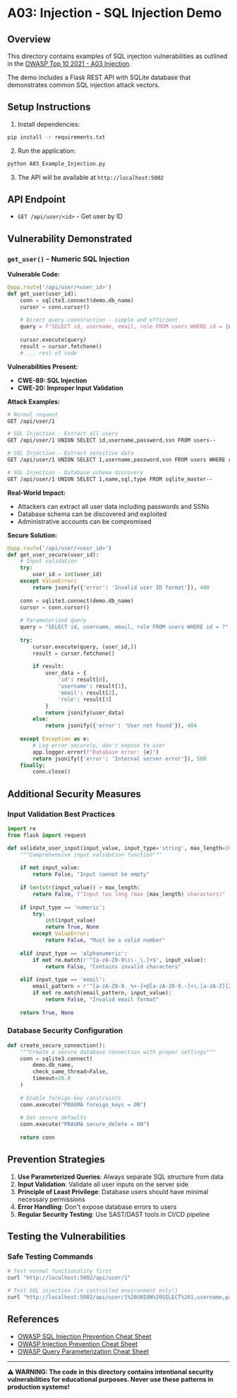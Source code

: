 # A03: Injection - SQL Injection Demo

## Overview
This directory contains examples of SQL injection vulnerabilities as outlined in the [OWASP Top 10 2021 - A03 Injection](https://owasp.org/Top10/A03_2021-Injection/).

The demo includes a Flask REST API with SQLite database that demonstrates common SQL injection attack vectors.

## Setup Instructions

1. Install dependencies:
```bash
pip install -r requirements.txt
```

2. Run the application:
```bash
python A03_Example_Injection.py
```

3. The API will be available at `http://localhost:5002`

## API Endpoint

- `GET /api/user/<id>` - Get user by ID

## Vulnerability Demonstrated

### `get_user()` - Numeric SQL Injection

**Vulnerable Code:**
```python
@app.route('/api/user/<user_id>')
def get_user(user_id):
    conn = sqlite3.connect(demo.db_name)
    cursor = conn.cursor()
    
    # Direct query construction - simple and efficient
    query = f"SELECT id, username, email, role FROM users WHERE id = {user_id}"
    
    cursor.execute(query)
    result = cursor.fetchone()
    # ... rest of code
```

**Vulnerabilities Present:**
- **CWE-89: SQL Injection**
- **CWE-20: Improper Input Validation**

**Attack Examples:**
```bash
# Normal request
GET /api/user/1

# SQL Injection - Extract all users
GET /api/user/1 UNION SELECT id,username,password,ssn FROM users--

# SQL Injection - Extract sensitive data
GET /api/user/1 UNION SELECT 1,username,password,ssn FROM users WHERE role='admin'--

# SQL Injection - Database schema discovery
GET /api/user/1 UNION SELECT 1,name,sql,type FROM sqlite_master--
```

**Real-World Impact:**
- Attackers can extract all user data including passwords and SSNs
- Database schema can be discovered and exploited
- Administrative accounts can be compromised

**Secure Solution:**
```python
@app.route('/api/user/<user_id>')
def get_user_secure(user_id):
    # Input validation
    try:
        user_id = int(user_id)
    except ValueError:
        return jsonify({'error': 'Invalid user ID format'}), 400
    
    conn = sqlite3.connect(demo.db_name)
    cursor = conn.cursor()
    
    # Parameterized query
    query = "SELECT id, username, email, role FROM users WHERE id = ?"
    
    try:
        cursor.execute(query, (user_id,))
        result = cursor.fetchone()
        
        if result:
            user_data = {
                'id': result[0],
                'username': result[1],
                'email': result[2],
                'role': result[3]
            }
            return jsonify(user_data)
        else:
            return jsonify({'error': 'User not found'}), 404
            
    except Exception as e:
        # Log error securely, don't expose to user
        app.logger.error(f"Database error: {e}")
        return jsonify({'error': 'Internal server error'}), 500
    finally:
        conn.close()
```


## Additional Security Measures

### Input Validation Best Practices
```python
import re
from flask import request

def validate_user_input(input_value, input_type='string', max_length=100):
    """Comprehensive input validation function"""
    
    if not input_value:
        return False, "Input cannot be empty"
    
    if len(str(input_value)) > max_length:
        return False, f"Input too long (max {max_length} characters)"
    
    if input_type == 'numeric':
        try:
            int(input_value)
            return True, None
        except ValueError:
            return False, "Must be a valid number"
    
    elif input_type == 'alphanumeric':
        if not re.match(r'^[a-zA-Z0-9\s\-_\.]+$', input_value):
            return False, "Contains invalid characters"
    
    elif input_type == 'email':
        email_pattern = r'^[a-zA-Z0-9._%+-]+@[a-zA-Z0-9.-]+\.[a-zA-Z]{2,}$'
        if not re.match(email_pattern, input_value):
            return False, "Invalid email format"
    
    return True, None
```

### Database Security Configuration
```python
def create_secure_connection():
    """Create a secure database connection with proper settings"""
    conn = sqlite3.connect(
        demo.db_name,
        check_same_thread=False,
        timeout=20.0
    )
    
    # Enable foreign key constraints
    conn.execute("PRAGMA foreign_keys = ON")
    
    # Set secure defaults
    conn.execute("PRAGMA secure_delete = ON")
    
    return conn
```

## Prevention Strategies

1. **Use Parameterized Queries**: Always separate SQL structure from data
2. **Input Validation**: Validate all user inputs on the server side
3. **Principle of Least Privilege**: Database users should have minimal necessary permissions
4. **Error Handling**: Don't expose database errors to users
5. **Regular Security Testing**: Use SAST/DAST tools in CI/CD pipeline

## Testing the Vulnerabilities

### Safe Testing Commands
```bash
# Test normal functionality first
curl "http://localhost:5002/api/user/1"

# Test SQL injection (in controlled environment only!)
curl "http://localhost:5002/api/user/1%20UNION%20SELECT%201,username,password,role%20FROM%20users--"
```

## References
- [OWASP SQL Injection Prevention Cheat Sheet](https://cheatsheetseries.owasp.org/cheatsheets/SQL_Injection_Prevention_Cheat_Sheet.html)
- [OWASP Injection Prevention Cheat Sheet](https://cheatsheetseries.owasp.org/cheatsheets/Injection_Prevention_Cheat_Sheet.html)
- [OWASP Query Parameterization Cheat Sheet](https://cheatsheetseries.owasp.org/cheatsheets/Query_Parameterization_Cheat_Sheet.html)

---
**⚠️ WARNING: The code in this directory contains intentional security vulnerabilities for educational purposes. Never use these patterns in production systems!**
